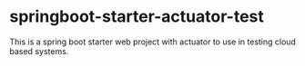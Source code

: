 # springboot-starter-actuator-test
This is a spring boot starter web project with actuator to use in testing cloud based systems.
